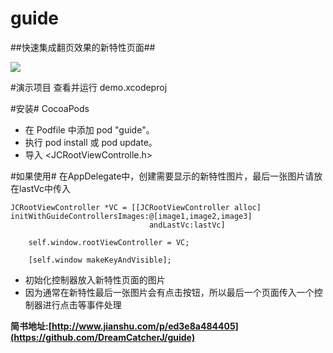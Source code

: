 # guide
##快速集成翻页效果的新特性页面##

![](https://raw.githubusercontent.com/DreamCatcherJ/guide/master/demo/screenshots/guide.gif)

#演示项目
查看并运行 demo.xcodeproj

#安装#
CocoaPods

- 在 Podfile 中添加 pod "guide"。
- 执行 pod install 或 pod update。
- 导入 \<JCRootViewControlle.h\>

#如果使用#
在AppDelegate中，创建需要显示的新特性图片，最后一张图片请放在lastVc中传入

```
JCRootViewController *VC = [[JCRootViewController alloc] initWithGuideControllersImages:@[image1,image2,image3]
							   andLastVc:lastVc]
```

```
	self.window.rootViewController = VC;
    
    [self.window makeKeyAndVisible];

```


- 初始化控制器放入新特性页面的图片
- 因为通常在新特性最后一张图片会有点击按钮，所以最后一个页面传入一个控制器进行点击等事件处理

<b>简书地址:[http://www.jianshu.com/p/ed3e8a484405](https://github.com/DreamCatcherJ/guide)